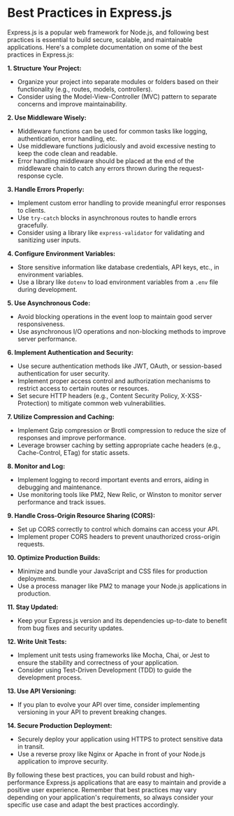 # Best Practices in Express.js

Express.js is a popular web framework for Node.js, and following best practices is essential to build secure, scalable, and maintainable applications. Here's a complete documentation on some of the best practices in Express.js:

**1. Structure Your Project:**
- Organize your project into separate modules or folders based on their functionality (e.g., routes, models, controllers).
- Consider using the Model-View-Controller (MVC) pattern to separate concerns and improve maintainability.

**2. Use Middleware Wisely:**
- Middleware functions can be used for common tasks like logging, authentication, error handling, etc.
- Use middleware functions judiciously and avoid excessive nesting to keep the code clean and readable.
- Error handling middleware should be placed at the end of the middleware chain to catch any errors thrown during the request-response cycle.

**3. Handle Errors Properly:**
- Implement custom error handling to provide meaningful error responses to clients.
- Use `try-catch` blocks in asynchronous routes to handle errors gracefully.
- Consider using a library like `express-validator` for validating and sanitizing user inputs.

**4. Configure Environment Variables:**
- Store sensitive information like database credentials, API keys, etc., in environment variables.
- Use a library like `dotenv` to load environment variables from a `.env` file during development.

**5. Use Asynchronous Code:**
- Avoid blocking operations in the event loop to maintain good server responsiveness.
- Use asynchronous I/O operations and non-blocking methods to improve server performance.

**6. Implement Authentication and Security:**
- Use secure authentication methods like JWT, OAuth, or session-based authentication for user security.
- Implement proper access control and authorization mechanisms to restrict access to certain routes or resources.
- Set secure HTTP headers (e.g., Content Security Policy, X-XSS-Protection) to mitigate common web vulnerabilities.

**7. Utilize Compression and Caching:**
- Implement Gzip compression or Brotli compression to reduce the size of responses and improve performance.
- Leverage browser caching by setting appropriate cache headers (e.g., Cache-Control, ETag) for static assets.

**8. Monitor and Log:**
- Implement logging to record important events and errors, aiding in debugging and maintenance.
- Use monitoring tools like PM2, New Relic, or Winston to monitor server performance and track issues.

**9. Handle Cross-Origin Resource Sharing (CORS):**
- Set up CORS correctly to control which domains can access your API.
- Implement proper CORS headers to prevent unauthorized cross-origin requests.

**10. Optimize Production Builds:**
- Minimize and bundle your JavaScript and CSS files for production deployments.
- Use a process manager like PM2 to manage your Node.js applications in production.

**11. Stay Updated:**
- Keep your Express.js version and its dependencies up-to-date to benefit from bug fixes and security updates.

**12. Write Unit Tests:**
- Implement unit tests using frameworks like Mocha, Chai, or Jest to ensure the stability and correctness of your application.
- Consider using Test-Driven Development (TDD) to guide the development process.

**13. Use API Versioning:**
- If you plan to evolve your API over time, consider implementing versioning in your API to prevent breaking changes.

**14. Secure Production Deployment:**
- Securely deploy your application using HTTPS to protect sensitive data in transit.
- Use a reverse proxy like Nginx or Apache in front of your Node.js application to improve security.

By following these best practices, you can build robust and high-performance Express.js applications that are easy to maintain and provide a positive user experience. Remember that best practices may vary depending on your application's requirements, so always consider your specific use case and adapt the best practices accordingly.
